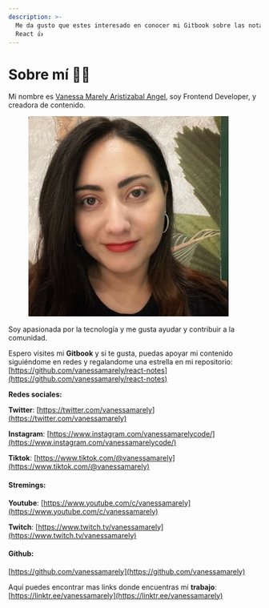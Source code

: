 ```yaml
---
description: >-
  Me da gusto que estes interesado en conocer mi Gitbook sobre las notas de
  React 👍
---
```


# Sobre mí 👩‍💻

Mi nombre es [Vanessa Marely Aristizabal Angel](https://twitter.com/vanessamarely), soy Frontend Developer, y creadora de contenido.

<figure><img src=".gitbook/assets/XmApFNua_400x400.jpeg" alt=""><figcaption></figcaption></figure>

Soy apasionada por la tecnología y me gusta ayudar y contribuir a la comunidad.

Espero visites mi **Gitbook** y si te gusta, puedas apoyar mi contenido siguiéndome en redes y regalandome una estrella en mi repositorio: [https://github.com/vanessamarely/react-notes](https://github.com/vanessamarely/react-notes)



**Redes sociales:**

**Twitter**: [https://twitter.com/vanessamarely](https://twitter.com/vanessamarely)

**Instagram**: [https://www.instagram.com/vanessamarelycode/](https://www.instagram.com/vanessamarelycode/)

**Tiktok**: [https://www.tiktok.com/@vanessamarely](https://www.tiktok.com/@vanessamarely)



#### **Stremings:**

**Youtube**: [https://www.youtube.com/c/vanessamarely](https://www.youtube.com/c/vanessamarely)

**Twitch**: [https://www.twitch.tv/vanessamarely](https://www.twitch.tv/vanessamarely)



#### **Github:**

[https://github.com/vanessamarely](https://github.com/vanessamarely)



Aquí puedes encontrar mas links donde encuentras mi **trabajo**: [https://linktr.ee/vanessamarely](https://linktr.ee/vanessamarely)
